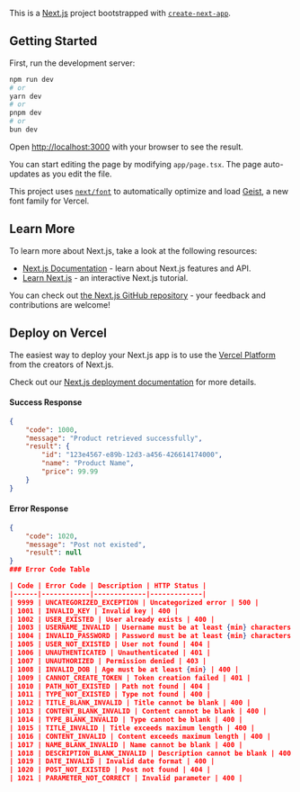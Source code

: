 This is a [Next.js](https://nextjs.org) project bootstrapped with [`create-next-app`](https://nextjs.org/docs/app/api-reference/cli/create-next-app).

## Getting Started

First, run the development server:

```bash
npm run dev
# or
yarn dev
# or
pnpm dev
# or
bun dev
```

Open [http://localhost:3000](http://localhost:3000) with your browser to see the result.

You can start editing the page by modifying `app/page.tsx`. The page auto-updates as you edit the file.

This project uses [`next/font`](https://nextjs.org/docs/app/building-your-application/optimizing/fonts) to automatically optimize and load [Geist](https://vercel.com/font), a new font family for Vercel.

## Learn More

To learn more about Next.js, take a look at the following resources:

- [Next.js Documentation](https://nextjs.org/docs) - learn about Next.js features and API.
- [Learn Next.js](https://nextjs.org/learn) - an interactive Next.js tutorial.

You can check out [the Next.js GitHub repository](https://github.com/vercel/next.js) - your feedback and contributions are welcome!

## Deploy on Vercel

The easiest way to deploy your Next.js app is to use the [Vercel Platform](https://vercel.com/new?utm_medium=default-template&filter=next.js&utm_source=create-next-app&utm_campaign=create-next-app-readme) from the creators of Next.js.

Check out our [Next.js deployment documentation](https://nextjs.org/docs/app/building-your-application/deploying) for more details.


#### Success Response
```json
{
    "code": 1000,
    "message": "Product retrieved successfully",
    "result": {
        "id": "123e4567-e89b-12d3-a456-426614174000",
        "name": "Product Name",
        "price": 99.99
    }
}
```

#### Error Response
```json
{
    "code": 1020,
    "message": "Post not existed",
    "result": null
}
### Error Code Table

| Code | Error Code | Description | HTTP Status |
|------|------------|-------------|-------------|
| 9999 | UNCATEGORIZED_EXCEPTION | Uncategorized error | 500 |
| 1001 | INVALID_KEY | Invalid key | 400 |
| 1002 | USER_EXISTED | User already exists | 400 |
| 1003 | USERNAME_INVALID | Username must be at least {min} characters | 400 |
| 1004 | INVALID_PASSWORD | Password must be at least {min} characters | 400 |
| 1005 | USER_NOT_EXISTED | User not found | 404 |
| 1006 | UNAUTHENTICATED | Unauthenticated | 401 |
| 1007 | UNAUTHORIZED | Permission denied | 403 |
| 1008 | INVALID_DOB | Age must be at least {min} | 400 |
| 1009 | CANNOT_CREATE_TOKEN | Token creation failed | 401 |
| 1010 | PATH_NOT_EXISTED | Path not found | 404 |
| 1011 | TYPE_NOT_EXISTED | Type not found | 400 |
| 1012 | TITLE_BLANK_INVALID | Title cannot be blank | 400 |
| 1013 | CONTENT_BLANK_INVALID | Content cannot be blank | 400 |
| 1014 | TYPE_BLANK_INVALID | Type cannot be blank | 400 |
| 1015 | TITLE_INVALID | Title exceeds maximum length | 400 |
| 1016 | CONTENT_INVALID | Content exceeds maximum length | 400 |
| 1017 | NAME_BLANK_INVALID | Name cannot be blank | 400 |
| 1018 | DESCRIPTION_BLANK_INVALID | Description cannot be blank | 400 |
| 1019 | DATE_INVALID | Invalid date format | 400 |
| 1020 | POST_NOT_EXISTED | Post not found | 404 |
| 1021 | PARAMETER_NOT_CORRECT | Invalid parameter | 400 |
